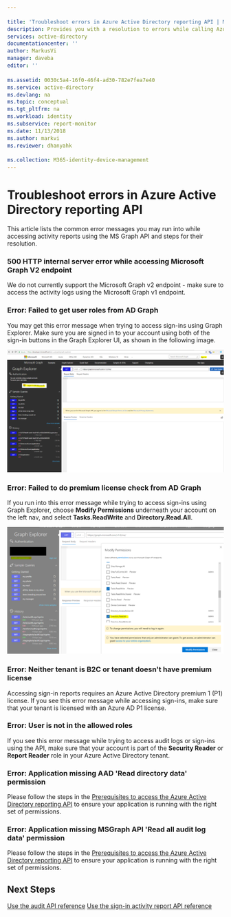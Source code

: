 ```yaml
---

title: 'Troubleshoot errors in Azure Active Directory reporting API | Microsoft Docs'
description: Provides you with a resolution to errors while calling Azure Active Directory Reporting APIs.
services: active-directory
documentationcenter: ''
author: MarkusVi
manager: daveba
editor: ''

ms.assetid: 0030c5a4-16f0-46f4-ad30-782e7fea7e40
ms.service: active-directory
ms.devlang: na
ms.topic: conceptual
ms.tgt_pltfrm: na
ms.workload: identity
ms.subservice: report-monitor
ms.date: 11/13/2018
ms.author: markvi
ms.reviewer: dhanyahk

ms.collection: M365-identity-device-management
---
```


# Troubleshoot errors in Azure Active Directory reporting API

This article lists the common error messages you may run into while accessing activity reports using the MS Graph API and steps for their resolution.

### 500 HTTP internal server error while accessing Microsoft Graph V2 endpoint

We do not currently support the Microsoft Graph v2 endpoint - make sure to access the activity logs using the Microsoft Graph v1 endpoint.

### Error: Failed to get user roles from AD Graph

You may get this error message when trying to access sign-ins using Graph Explorer. Make sure you are signed in to your account using both of the sign-in buttons in the Graph Explorer UI, as shown in the following image. 

![Graph Explorer](./media/troubleshoot-graph-api/graph-explorer.png)

### Error: Failed to do premium license check from AD Graph 

If you run into this error message while trying to access sign-ins using Graph Explorer, choose **Modify Permissions** underneath your account on the left nav, and select **Tasks.ReadWrite** and **Directory.Read.All**. 

![Modify permissions UI](./media/troubleshoot-graph-api/modify-permissions.png)


### Error: Neither tenant is B2C or tenant doesn't have premium license

Accessing sign-in reports requires an Azure Active Directory premium 1 (P1) license. If you see this error message while accessing sign-ins, make sure that your tenant is licensed with an Azure AD P1 license.

### Error: User is not in the allowed roles 

If you see this error message while trying to access audit logs or sign-ins using the API, make sure that your account is part of the **Security Reader** or **Report Reader** role in your Azure Active Directory tenant. 

### Error: Application missing AAD 'Read directory data' permission 

Please follow the steps in the [Prerequisites to access the Azure Active Directory reporting API](howto-configure-prerequisites-for-reporting-api.md) to ensure your application is running with the right set of permissions. 

### Error: Application missing MSGraph API 'Read all audit log data' permission

Please follow the steps in the [Prerequisites to access the Azure Active Directory reporting API](howto-configure-prerequisites-for-reporting-api.md) to ensure your application is running with the right set of permissions. 

## Next Steps

[Use the audit API reference](https://developer.microsoft.com/graph/docs/api-reference/beta/resources/directoryaudit)
[Use the sign-in activity report API reference](https://developer.microsoft.com/graph/docs/api-reference/beta/resources/signin)
